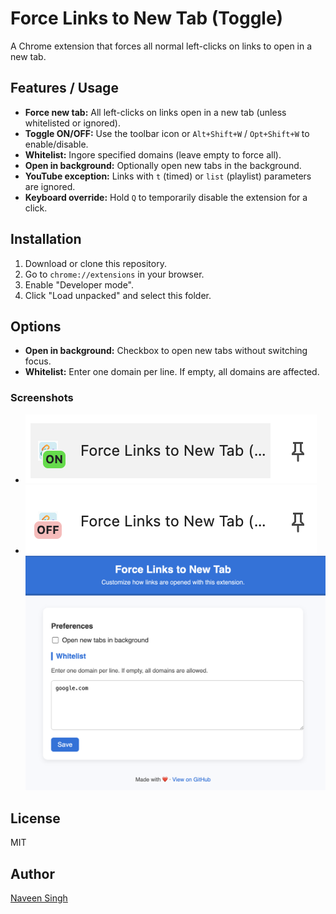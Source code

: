 # Force Links to New Tab (Toggle)
A Chrome extension that forces all normal left-clicks on links to open in a new tab.

## Features / Usage

- **Force new tab:** All left-clicks on links open in a new tab (unless whitelisted or ignored).
- **Toggle ON/OFF:** Use the toolbar icon or `Alt+Shift+W` / `Opt+Shift+W` to enable/disable.
- **Whitelist:** Ingore specified domains (leave empty to force all).
- **Open in background:** Optionally open new tabs in the background.
- **YouTube exception:** Links with `t` (timed) or `list` (playlist) parameters are ignored.
- **Keyboard override:** Hold `Q` to temporarily disable the extension for a click.

## Installation

1. Download or clone this repository.
2. Go to `chrome://extensions` in your browser.
3. Enable "Developer mode".
4. Click "Load unpacked" and select this folder.
## Options

- **Open in background:** Checkbox to open new tabs without switching focus.
- **Whitelist:** Enter one domain per line. If empty, all domains are affected.

### Screenshots
- ![alt text](screens/toogle_on.png)
- ![alt text](screens/toogle_off.png)
![alt text](screens/option.png)

## License

MIT

## Author

[Naveen Singh](https://github.com/snghnaveen)